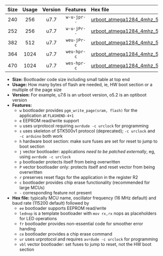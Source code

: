 |Size|Usage|Version|Features|Hex file|
|:-:|:-:|:-:|:-:|:--|
|240|256|u7.7|`w-u-jpr--`|[urboot_atmega1284_4mhz_500000bps_lednop_ur_vbl.hex](https://raw.githubusercontent.com/stefanrueger/urboot.hex/main/mcus/atmega1284/fcpu_4mhz/500000_bps/urboot_atmega1284_4mhz_500000bps_lednop_ur_vbl.hex)|
|252|256|u7.7|`w-u-jPr--`|[urboot_atmega1284_4mhz_500000bps_ur_vbl.hex](https://raw.githubusercontent.com/stefanrueger/urboot.hex/main/mcus/atmega1284/fcpu_4mhz/500000_bps/urboot_atmega1284_4mhz_500000bps_ur_vbl.hex)|
|382|512|u7.7|`weu-jPr-c`|[urboot_atmega1284_4mhz_500000bps_ee_lednop_fr_ce_ur_vbl.hex](https://raw.githubusercontent.com/stefanrueger/urboot.hex/main/mcus/atmega1284/fcpu_4mhz/500000_bps/urboot_atmega1284_4mhz_500000bps_ee_lednop_fr_ce_ur_vbl.hex)|
|364|1024|u7.7|`weu-hpr-c`|[urboot_atmega1284_4mhz_500000bps_ee_lednop_fr_ce_ur.hex](https://raw.githubusercontent.com/stefanrueger/urboot.hex/main/mcus/atmega1284/fcpu_4mhz/500000_bps/urboot_atmega1284_4mhz_500000bps_ee_lednop_fr_ce_ur.hex)|
|470|1024|u7.7|`wes-hpr-c`|[urboot_atmega1284_4mhz_500000bps_ee_lednop_fr_ce.hex](https://raw.githubusercontent.com/stefanrueger/urboot.hex/main/mcus/atmega1284/fcpu_4mhz/500000_bps/urboot_atmega1284_4mhz_500000bps_ee_lednop_fr_ce.hex)|

- **Size:** Bootloader code size including small table at top end
- **Usage:** How many bytes of flash are needed, ie, HW boot section or a multiple of the page size
- **Version:** For example, u7.6 is an urboot version, o5.2 is an optiboot version
- **Features:**
  + `w` bootloader provides `pgm_write_page(sram, flash)` for the application at `FLASHEND-4+1`
  + `e` EEPROM read/write support
  + `u` uses urprotocol requiring `avrdude -c urclock` for programming
  + `s` uses skeleton of STK500v1 protocol (deprecated); `-c urclock` and `-c arduino` both work
  + `h` hardware boot section: make sure fuses are set for reset to jump to boot section
  + `j` vector bootloader: applications *need to be patched externally*, eg, using `avrdude -c urclock`
  + `p` bootloader protects itself from being overwritten
  + `P` vector bootloader only: protects itself and reset vector from being overwritten
  + `r` preserves reset flags for the application in the register R2
  + `c` bootloader provides chip erase functionality (recommended for large MCUs)
  + `-` corresponding feature not present
- **Hex file:** typically MCU name, oscillator frequency (16 MHz default) and baud rate (115200 default) followed by
  + `ee` bootloader supports EEPROM read/write
  + `lednop` is a template bootloader with `mov rx,rx` nops as placeholders for LED operations
  + `fr` bootloader provides non-essential code for smoother error handing
  + `ce` bootloader provides a chip erase command
  + `ur` uses urprotocol and requires `avrdude -c urclock` for programming
  + `vbl` vector bootloader: set fuses to jump to reset, not the HW boot section
